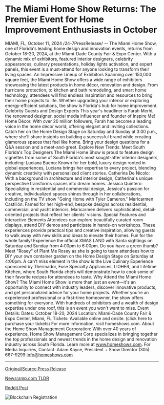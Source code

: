 # The Miami Home Show Returns: The Premier Event for Home Improvement Enthusiasts in October

MIAMI, FL, October 11, 2024 /24-7PressRelease/ -- The Miami Home Show, one of Florida's leading home design and innovation events, returns from October 18-20, 2024, at the Miami-Dade County Fair & Expo Center. With a dynamic mix of exhibitors, featured interior designers, celebrity appearances, culinary presentations, holiday lights activation, and expert panels, this event is a must-attend for anyone looking to transform their living spaces.   An Impressive Lineup of Exhibitors   Spanning over 150,000 square feet, the Miami Home Show offers a wide range of exhibitors showcasing the latest products in home décor, renovation and design. From hurricane protection, to kitchen and bath remodeling, and smart home technology, attendees will find endless inspiration and resources to bring their home projects to life. Whether upgrading your interior or exploring energy-efficient solutions, the show is Florida's hub for home improvement.   Celebrity Guests and Design Experts   This year's headliner is Farah Merhi, the renowned designer, social media influencer and founder of Inspire Me! Home Décor. With over 20 million followers, Farah has become a leading voice in the home décor world, offering elegant and inviting collections.   Catch her on the Home Design Stage on Saturday and Sunday at 3:00 p.m., where she'll share insights on building a successful brand while creating glamorous spaces that feel like home. Bring your design questions for a Q&A session and a meet-and-greet.   Explore New Trends: Meet South Florida's Top Designers   The Miami Home Show is proud to feature design vignettes from some of South Florida's most sought-after interior designers, including:   Luciana Bueno: Known for her bold, luxury design rooted in global experiences, Luciana brings her expertise to every project, blending dynamic creativity with personalized client stories.   Catherina De Nicolo: With a background in architecture and interior design, Catherina's unique perspective transforms spaces into dream homes.   Jessica Quintero: Specializing in residential and commercial design, Jessica's passion for creative, individualized spaces shines through in her collaborations, including on the TV show "Going Home with Tyler Cameron."   Maricarmen Castillón: Famed for her high-end, bespoke designs across residential, commercial, and yacht interiors, Maricarmen delivers sophisticated, detail-oriented projects that reflect her clients' visions.   Special Features and Interactive Elements   Attendees can explore beautifully curated room displays, attend DIY demos and participate in hands-on workshops. These experiences provide practical tips and creative inspiration, allowing guests to walk away with new skills and ideas to elevate their homes.   Fun for the whole family! Experience the official XMAS LAND with Santa sightings on Saturday and Sunday from 4:00pm to 6:00pm. Do you have a green thumb? Meet "Rosey" of Plant Me Rosey as she is going to team attendees how to DIY your own container garden on the Home Design Stage on Saturday at 4:00pm.  A can't miss element in the show is the Live Culinary Experience sponsored by Thermador, Fuse Specialty Appliances, LIOHER, and Lifetime Kitchen, where South Florida chefs will demonstrate how to cook some of their favorite recipes for attendees to taste.   Why Attend the Miami Home Show?   The Miami Home Show is more than just an event—it's an opportunity to connect with industry leaders, discover innovative products, and get personalized advice for your home projects. Whether you're an experienced professional or a first-time homeowner, the show offers something for everyone. With hundreds of exhibitors and a wealth of design expertise under one roof, this is an event you won't want to miss.   Event Details:   Dates: October 18-20, 2024  Location: Miami-Dade County Fair & Expo Center, Miami, FL  Tickets: Available online and onsite. (click here to purchase your tickets)  For more information, visit homeshows.com.  About the Home Show Management Corporation:   With over 40 years of experience, Home Show Management Corp specializes in bringing together the top professionals and newest trends in the home design and renovation industry across South Florida. Learn more at www.homeshows.com.   For Media Inquiries, Contact:   Adam Kayce, President + Show Director  (305) 667-9299  Info@homeshows.com 

---

[Original/Source Press Release](https://www.24-7pressrelease.com/press-release/515171/the-miami-home-show-returns-the-premier-event-for-home-improvement-enthusiasts-in-october)
                    

[Newsramp.com TLDR](None) 



[Reddit Post](https://www.reddit.com/r/TravelAndLeisureNews/comments/1g1440f/miami_home_show_transform_your_living_spaces_with/) 



![Blockchain Registration](https://cdn.newsramp.app/24-7PressRelease/qrcode/2410/11/voltCGWB.webp)